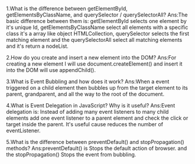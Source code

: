1.What is the difference between getElementById, getElementsByClassName, and querySelector / querySelectorAll?
Ans:The basic difference between them is: getElementById selects one element by it's unique Id, getElementsByClassName select all elements with a specific class it's a array like object HTMLCollection, querySelector selects the first matching element and the querySelectorAll select all matching elements and it's return a nodeList.

2.How do you create and insert a new element into the DOM?
Ans:For creating a new element I will use document.createElement() and insert it into the DOM will use appendChild().

3.What is Event Bubbling and how does it work?
Ans:When a event triggered on a child element then bubbles up from the target element to its parent, grandparent, and all the way to the root of the document.

4.What is Event Delegation in JavaScript? Why is it useful?
Ans:Event delegation is: Instead of adding many event listeners to many child elements add one event listener to a parent element and check the click or target inside the parent. It's useful cause reduces the number of eventListener.

5.What is the difference between preventDefault() and stopPropagation() methods?
Ans:preventDefault() is Stops the default action of browser. and the stopPropagation() Stops the event from bubbling.